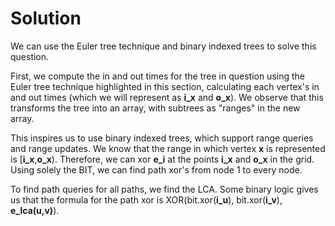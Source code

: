 # Solution
We can use the Euler tree technique and binary indexed trees to solve this question.

First, we compute the in and out times for the tree in question using the Euler tree technique highlighted in this section, calculating each vertex's in and out times (which we will represent as **i_x** and **o_x**). We observe that this transforms the tree into an array, with subtrees as "ranges" in the new array.

This inspires us to use binary indexed trees, which support range queries and range updates. We know that the range in which vertex **x** is represented is [**i_x**,**o_x**). Therefore, we can xor **e_i** at the points **i_x** and **o_x** in the grid. Using solely the BIT, we can find path xor's from node 1 to every node.

To find path queries for all paths, we find the LCA. Some binary logic gives us that the formula for the path xor is XOR(bit.xor(**i_u**), bit.xor(**i_v**), **e_lca(u,v)**).